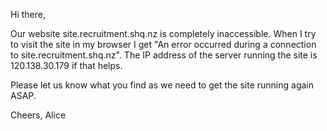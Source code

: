 Hi there,

Our website site.recruitment.shq.nz is completely inaccessible. When I try to visit the site in my browser I get "An error occurred during a connection to site.recruitment.shq.nz". The IP address of the server running the site is 120.138.30.179 if that helps.

Please let us know what you find as we need to get the site running again ASAP.

Cheers, Alice

